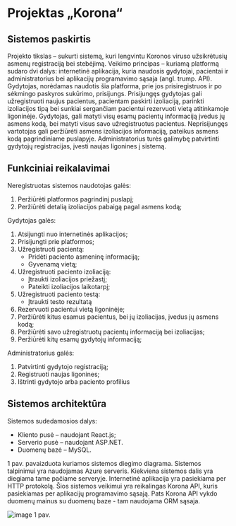 # Projektas „Korona“

## Sistemos paskirtis 
Projekto tikslas – sukurti sistemą, kuri lengvintu Koronos viruso užsikrėtusių asmenų registraciją bei stebėjimą.
Veikimo principas – kuriamą platformą sudaro dvi dalys: internetinė aplikacija, kuria naudosis gydytojai, pacientai ir administratorius bei aplikacijų programavimo sąsaja (angl. trump. API). Gydytojas, norėdamas naudotis šia platforma, prie jos prisiregistruos ir po sėkmingo paskyros sukūrimo, prisijungs. Prisijungęs gydytojas gali užregistruoti naujus pacientus, pacientam paskirti izoliaciją, parinkti izoliacijos tipą bei sunkiai sergančiam pacientui rezervuoti vietą atitinkamoje ligoninėje. Gydytojas, gali matyti visų esamų pacientų informaciją įvedus jų asmens kodą, bei matyti visus savo užregistruotus pacientus. Neprisijungęs vartotojas gali peržiūrėti asmens izoliacijos informaciją, pateikus asmens kodą pagrindiniame puslapyje. Administratorius turės galimybę patvirtinti gydytojų registracijas, įvesti naujas ligonines į sistemą.

## Funkciniai reikalavimai 
Neregistruotas sistemos naudotojas galės: 
1.	Peržiūrėti platformos pagrindinį puslapį; 
2.	Peržiūrėti detalią izoliacijos pabaigą pagal asmens kodą;

Gydytojas galės: 
1.	Atsijungti nuo internetinės aplikacijos; 
2.	Prisijungti prie platformos; 
3.	Užregistruoti pacientą:
    -	Pridėti paciento asmeninę informaciją;
    - Gyvenamą vietą;
4.	Užregistruoti paciento izoliaciją:
    - Įtraukti izoliacijos priežastį;
    - Pateikti izoliacijos laikotarpį;
5.	Užregistruoti paciento testą:
    - Įtraukti testo rezultatą
5.	Rezervuoti pacientui vietą ligoninėje;
6.	Peržiūrėti kitus esamus pacientus, bei jų izoliacijas, įvedus jų asmens kodą;
7.	Peržiūrėti savo užregistruotų pacientų informaciją bei izoliacijas;
8.	Peržiūrėti kitų esamų gydytojų informaciją;

Administratorius galės: 
1.	Patvirtinti gydytojo registraciją;
2.	Registruoti naujas ligonines;
3.	Ištrinti gydytojo arba paciento profilius
 
## Sistemos architektūra 
Sistemos sudedamosios dalys: 
-   Kliento pusė – naudojant React.js; 
-	Serverio pusė – naudojant ASP.NET.
-	Duomenų bazė – MySQL. 

1 pav. pavaizduota kuriamos sistemos diegimo diagrama. Sistemos talpinimui yra
naudojamas Azure serveris. Kiekviena sistemos dalis yra diegiama tame pačiame serveryje.
Internetinė aplikacija yra pasiekiama per HTTP protokolą. Šios sistemos veikimui yra
reikalingas Korona API, kuris pasiekiamas per aplikacijų programavimo sąsają. Pats Korona
API vykdo duomenų mainus su duomenų baze - tam naudojama ORM sąsaja. 

![image](https://user-images.githubusercontent.com/78092109/191050345-a04125cb-e087-450d-b6b7-edf7897545e4.png)
1 pav.
